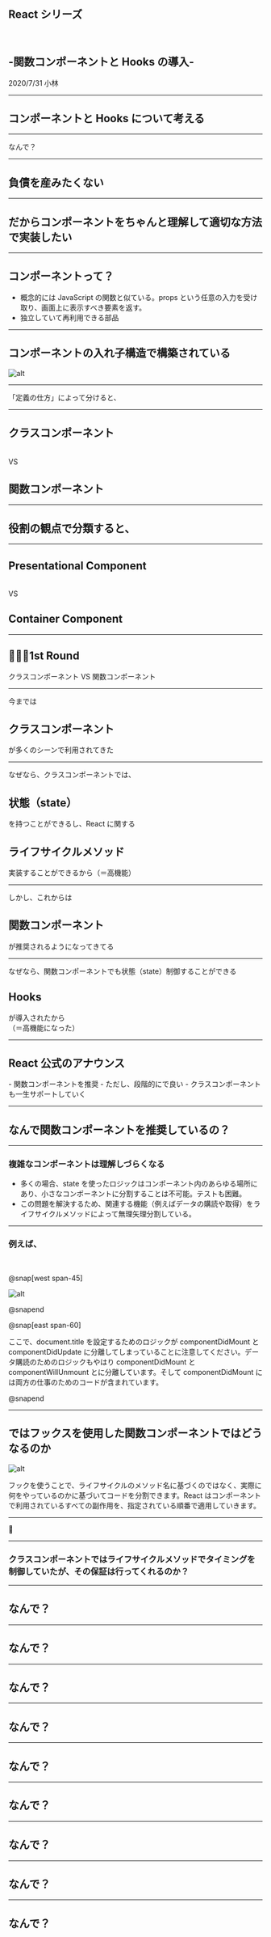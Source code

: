 ## React シリーズ

<br />

## -関数コンポーネントと Hooks の導入-

2020/7/31 小林

---

## コンポーネントと Hooks について考える

---

なんで？

---

## 負債を産みたくない

---

## だからコンポーネントをちゃんと理解して適切な方法で実装したい

---

## コンポーネントって？

- 概念的には JavaScript の関数と似ている。props という任意の入力を受け取り、画面上に表示すべき要素を返す。
  <br />
- 独立していて再利用できる部品

---

## コンポーネントの入れ子構造で構築されている

![alt](assets/images/ComponentsImage.png)

---

「定義の仕方」によって分けると、

---

## クラスコンポーネント

<br />VS

## 関数コンポーネント

---

## 役割の観点で分類すると、

---

## Presentational Component

<br />VS

## Container Component

---

## 🏋🏻‍♀️1st Round

クラスコンポーネント VS 関数コンポーネント

---

今までは

## クラスコンポーネント

が多くのシーンで利用されてきた

---

なぜなら、クラスコンポーネントでは、

## 状態（state）

を持つことができるし、React に関する

## ライフサイクルメソッド

実装することができるから（＝高機能）

---

しかし、これからは<br />

## 関数コンポーネント

が推奨されるようになってきてる

---

なぜなら、関数コンポーネントでも状態（state）制御することができる

## Hooks

が導入されたから<br />（＝高機能になった）

---

## React 公式のアナウンス

<be />
- 関数コンポーネントを推奨
- ただし、段階的にで良い
- クラスコンポーネントも一生サポートしていく

---

## なんで関数コンポーネントを推奨しているの？

---

### 複雑なコンポーネントは理解しづらくなる

- 多くの場合、state を使ったロジックはコンポーネント内のあらゆる場所にあり、小さなコンポーネントに分割することは不可能。テストも困難。
- この問題を解決するため、関連する機能（例えばデータの購読や取得）をライフサイクルメソッドによって無理矢理分割している。

---

### 例えば、

<br>

@snap[west span-45]

![alt](assets/images/ComponentsImage.png)

@snapend

@snap[east span-60]

ここで、document.title を設定するためのロジックが componentDidMount と componentDidUpdate に分離してしまっていることに注意してください。データ購読のためのロジックもやはり componentDidMount と componentWillUnmount とに分離しています。そして componentDidMount には両方の仕事のためのコードが含まれています。

@snapend

---

## ではフックスを使用した関数コンポーネントではどうなるのか

![alt](assets/images/FunctionalComponentExample.png)

フックを使うことで、ライフサイクルのメソッド名に基づくのではなく、実際に何をやっているのかに基づいてコードを分割できます。React はコンポーネントで利用されているすべての副作用を、指定されている順番で適用していきます。

---

🤔

---

### クラスコンポーネントではライフサイクルメソッドでタイミングを制御していたが、その保証は行ってくれるのか？

---

## なんで？

---

## なんで？

---

## なんで？

---

## なんで？

---

## なんで？

---

## なんで？

---

## なんで？

---

## なんで？

---

## なんで？
